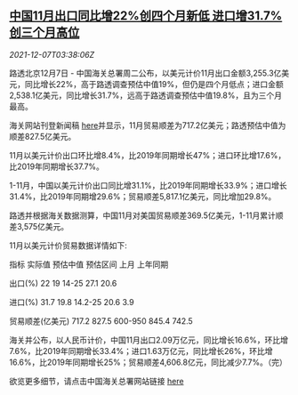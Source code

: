 <!--1638849663000-->
[中国11月出口同比增22%创四个月新低 进口增31.7%创三个月高位](https://cn.reuters.com/article/china-nov-import-export-1207-idCNKBS2IM09V)
------

<div><i>2021-12-07T03:38:06Z</i></div><p>路透北京12月7日 - 中国海关总署周二公布，以美元计价11月出口金额3,255.3亿美元，同比增长22%，高于路透调查预估中值19%，但仍是四个月低点；进口金额2,538.1亿美元，同比增长31.7%，远高于路透调查预估中值19.8%，且为三个月最高。</p><p>海关网站刊登新闻稿 <a href="http://www.customs.gov.cn/customs/xwfb34/302425/4041973/index.html">here</a>并显示，11月贸易顺差为717.2亿美元；路透预估中值为顺差827.5亿美元。</p><p>11月以美元计价出口环比增8.4%，比2019年同期增长47%；进口环比增17.6%，比2019年同期增长37.7%。</p><p>1-11月，中国以美元计价出口同比增31.1%，比2019年同期增长33.9%；进口增长31.4%，比2019年同期增29.6%；贸易顺差5,817.1亿美元，同比增加29.8%。</p><p>路透并根据海关数据测算，中国11月对美国贸易顺差369.5亿美元，1-11月累计顺差3,575亿美元。</p><p>11月以美元计价贸易数据详情如下:</p><p>指标 实际值 预估中值 预估区间 上月 上年同期</p><p>出口(%) 22 19 14-25 27.1 20.6</p><p>进口(%) 31.7 19.8 14.2-25 20.6 3.9</p><p>贸易顺差(亿美元) 717.2 827.5 600-950 845.4 742.5</p><p>海关并公布，以人民币计价，中国11月出口2.09万亿元，同比增长16.6%，环比增7.6%，比2019年同期增长33.4%；进口1.63万亿元，同比增长26%，环比增16.6%，比2019年同期增长25%；贸易顺差4,606.8亿元，同比减少7.7%。（完）</p><p>欲览更多细节，请点击中国海关总署网站链接 <a href="http://www.customs.gov.cn/customs/xwfb34/302425/4041973/index.html">here</a></p>
